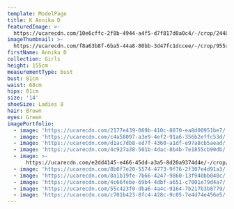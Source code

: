 ```yaml
---
template: ModelPage
title: K Annika D
featuredImage: >-
  https://ucarecdn.com/10e6cffc-2f8b-4944-a4f5-d7f817d0a0c4/-/crop/2448x1318/0,135/-/preview/
imageThumbnail: >-
  https://ucarecdn.com/f8a63b8f-6ba5-44a8-80bb-3d47fc1dccee/-/crop/955x1408/235,0/-/preview/
firstName: Annika D
collection: Girls
height: 155cm
measurementType: bust
bust: 81cm
waist: 68cm
hips: 81cm
size: '14'
shoeSize: Ladies 8
hair: Brown
eyes: Green
imagePortfolio:
  - image: 'https://ucarecdn.com/2177e439-069b-410c-8870-ea8d00951be7/'
  - image: 'https://ucarecdn.com/c4a58097-a3e9-4ef2-91a6-356b2effc53d/'
  - image: 'https://ucarecdn.com/d1ac7db8-ed7f-4360-a1df-e97a8cb5aead/'
  - image: 'https://ucarecdn.com/4c927a38-501b-4dac-8b4b-7e1855cb90db/'
  - image: >-
      https://ucarecdn.com/e2dd4145-e466-45dd-a3a5-8d20a9374d4e/-/crop/1633x1437/0,676/-/preview/
  - image: 'https://ucarecdn.com/8b0f7e20-5574-4773-9f76-2f307e4d91a3/'
  - image: 'https://ucarecdn.com/8a1b19fe-7b66-4247-9860-13f940bb048c/'
  - image: 'https://ucarecdn.com/4c66febe-69b4-4dbf-a651-c7001e79d4a7/'
  - image: 'https://ucarecdn.com/55c423f0-dba6-4a4c-9164-7b217b3b8779/'
  - image: 'https://ucarecdn.com/c701b423-8fc4-428c-9c05-7e4d74e456e5/'
---
```


